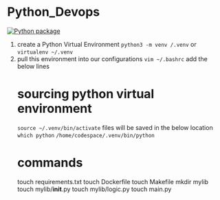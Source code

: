# Python_Devops
[![Python package](https://github.com/RamaManohar5/Python_Devops/actions/workflows/devops.yml/badge.svg)](https://github.com/RamaManohar5/Python_Devops/actions/workflows/devops.yml)

1. create a Python Virtual Environment `python3 -m venv /.venv` or `virtualenv ~/.venv`
2. pull this environment into our configurations
    `vim ~/.bashrc`
    add the below lines
    # sourcing python virtual environment
    `source ~/.venv/bin/activate`
    files will be saved in the below location
    `which python`
    `/home/codespace/.venv/bin/python`
    # commands
    touch requirements.txt
    touch Dockerfile
    touch Makefile
    mkdir mylib
    touch mylib/__init__.py
    touch mylib/logic.py
    touch main.py 

